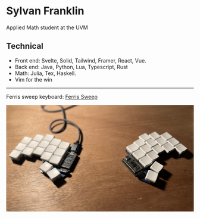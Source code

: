 # Sylvan Franklin

 Applied Math student at the UVM

## Technical

- Front end: Svelte, Solid, Tailwind, Framer, React, Vue. 
- Back end: Java, Python, Lua, Typescript, Rust 
- Math: Julia, Tex, Haskell.
- Vim for the win
---

Ferris sweep keyboard: [Ferris Sweep](https://github.com/pierrechevalier83/ferris)

![failed to load asset](sweep.jpg "Ferris Sweep")


